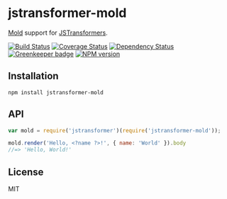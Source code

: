 # jstransformer-mold

[Mold](https://github.com/marijnh/mold) support for [JSTransformers](http://github.com/jstransformers).

[![Build Status](https://img.shields.io/travis/jstransformers/jstransformer-mold/master.svg)](https://travis-ci.org/jstransformers/jstransformer-mold)
[![Coverage Status](https://img.shields.io/codecov/c/github/jstransformers/jstransformer-mold/master.svg)](https://codecov.io/gh/jstransformers/jstransformer-mold)
[![Dependency Status](https://img.shields.io/david/jstransformers/jstransformer-mold/master.svg)](http://david-dm.org/jstransformers/jstransformer-mold)
[![Greenkeeper badge](https://badges.greenkeeper.io/jstransformers/jstransformer-mold.svg)](https://greenkeeper.io/)
[![NPM version](https://img.shields.io/npm/v/jstransformer-mold.svg)](https://www.npmjs.org/package/jstransformer-mold)

## Installation

    npm install jstransformer-mold

## API

```js
var mold = require('jstransformer')(require('jstransformer-mold'));

mold.render('Hello, <?name ?>!', { name: 'World' }).body
//=> 'Hello, World!'
```

## License

MIT
